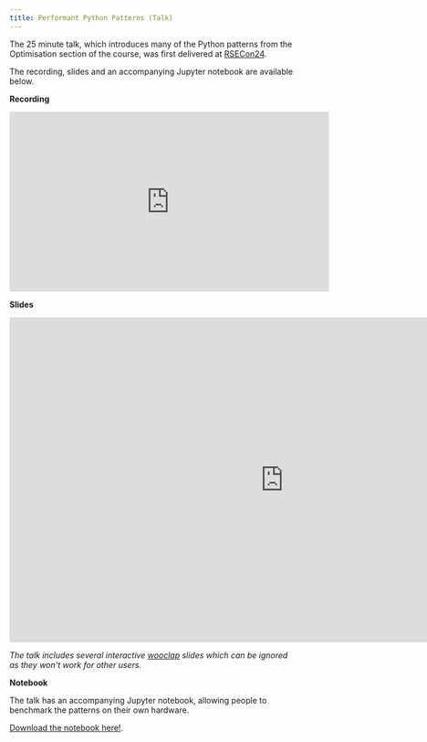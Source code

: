 ```yaml
---
title: Performant Python Patterns (Talk)
---
```


The 25 minute talk, which introduces many of the Python patterns from the Optimisation section of the course, was first delivered at [RSECon24](https://rsecon24.society-rse.org/).

The recording, slides and an accompanying Jupyter notebook are available below.

**Recording**

<iframe width="560" height="315" src="https://www.youtube.com/embed/JeAzyCzFr7U?si=DY4_D1jggIbWDpFp" title="YouTube video player" frameborder="0" allow="accelerometer; autoplay; clipboard-write; encrypted-media; gyroscope; picture-in-picture; web-share" referrerpolicy="strict-origin-when-cross-origin" allowfullscreen></iframe>

**Slides**

<iframe src="https://docs.google.com/presentation/d/1Rs-nZbcnK8i1MOp9IhCnIa5NKdZ_bSPUyMY4vaPjLLA/embed?start=false&loop=false&delayms=15000" frameborder="0" width="960" height="569" allowfullscreen="true" mozallowfullscreen="true" webkitallowfullscreen="true"></iframe>

*The talk includes several interactive [wooclap](https://wooclap.com/) slides which can be ignored as they won't work for other users.*

**Notebook**

The talk has an accompanying Jupyter notebook, allowing people to benchmark the patterns on their own hardware.

[Download the notebook here!](https://drive.google.com/file/d/1YTEXJlDaaZBAGo-Aodukuw0ArVJakdBB/view?usp=sharing). 